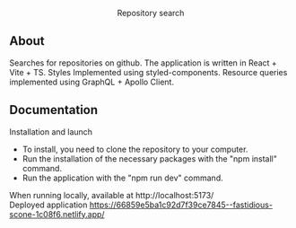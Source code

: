 <p align="center">
Repository search
</p>

## About

Searches for repositories on github.
The application is written in React + Vite + TS.
Styles Implemented using styled-components.
Resource queries implemented using GraphQL + Apollo Client.



## Documentation

Installation and launch
   <ul>
  <li>To install, you need to clone the repository to your computer.</li>
  <li>Run the installation of the necessary packages with the "npm install" command.</li>
  <li>  Run the application with the "npm run dev" command.</li>
   </ul>

When running locally, available at http://localhost:5173/<br>
Deployed application https://66859e5ba1c92d7f39ce7845--fastidious-scone-1c08f6.netlify.app/
